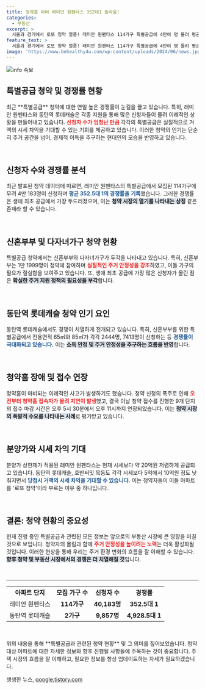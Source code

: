 ```yaml
---
title: 청약홈 마비 래미안 원펜타스 352대1 놀라움!
categories:
  - 부동산
excerpt: >
  서울과 경기에서 로또 청약 열풍! 래미안 원펜타스 114가구 특별공급에 4만여 명 몰려 평균 경쟁률 352.5대 1 기록. 동탄역 롯데캐슬도 청약홈 마비 사태 속에 30일까지 접수 연장, 시세 차익 기대감이 고조되고 있다.
feature_text: >
  서울과 경기에서 로또 청약 열풍! 래미안 원펜타스 114가구 특별공급에 4만여 명 몰려 평균 경쟁률 352.5대 1 기록. 동탄역 롯데캐슬도 청약홈 마비 사태 속에 30일까지 접수 연장, 시세 차익 기대감이 고조되고 있다.
image: 'https://www.behealthy4u.com/wp-content/uploads/2024/06/news.jpg'
---
```


<p><img src="https://www.behealthy4u.com/wp-content/uploads/2024/06/news.jpg" alt="info 속보" /></p>

<h2 data-ke-size="size26">특별공급 청약 및 경쟁률 현황</h2>

<p data-ke-size="size16">최근 **특별공급** 청약에 대한 연일 높은 경쟁률이 눈길을 끌고 있습니다. 특히, 래미안 원펜타스와 동탄역 롯데캐슬은 각종 지원을 통해 많은 신청자들이 몰려 이례적인 상황을 만들어내고 있습니다. <b><span style="color: #ee2323;">신청자 수가 엄청난 만큼</span></b> 각각의 특별공급은 실질적으로 거액의 시세 차익을 기대할 수 있는 기회를 제공하고 있습니다. 이러한 청약의 인기는 단순히 주거 공간을 넘어, 경제적 이득을 추구하는 현대인의 모습을 반영하고 있습니다.</p>

<p data-ke-size="size16">&nbsp;</p>

<h2 data-ke-size="size26">신청자 수와 경쟁률 분석</h2>

<p data-ke-size="size16">최근 발표된 청약 데이터에 따르면, 래미안 원펜타스의 특별공급에서 모집된 114가구에 무려 4만 183명이 신청하며 <b><span style="color: #1a5490;">평균 352.5대 1의 경쟁률을 기록</span></b>했습니다. 그러한 경쟁률은 생애 최초 공급에서 가장 두드러졌으며, 이는 <b><span style="background-color: #21538527;">청약 시장의 열기를 나타내는 상징</span></b> 같은 존재라 할 수 있습니다.</p>

<p data-ke-size="size16">&nbsp;</p>

<h2 data-ke-size="size26">신혼부부 및 다자녀가구 청약 현황</h2>

<p data-ke-size="size16">특별공급 청약에서는 신혼부부와 다자녀가구가 두각을 나타내고 있습니다. 특히, 신혼부부는 1만 1999명이 청약에 참여하며 <b><span style="color: #ee2323;">실질적인 주거 안정성을 강조</span></b>하였고, 이들 가구의 필요가 절실함을 보여주고 있습니다. 또, 생애 최초 공급에 가장 많은 신청자가 몰린 점은 <b><span style="background-color: #21538527;">확실한 주거 지원 정책의 필요성을 부각</span></b>합니다.</p>

<p data-ke-size="size16">&nbsp;</p>

<h2 data-ke-size="size26">동탄역 롯데캐슬 청약 인기 요인</h2>

<p data-ke-size="size16">동탄역 롯데캐슬에서도 경쟁이 치열하게 전개되고 있습니다. 특히, 신혼부부를 위한 특별공급에서 전용면적 65㎡와 85㎡가 각각 2444명, 7413명이 신청하는 등 <b><span style="color: #1a5490;">경쟁률이 극대화되고 있습니다.</span></b> 이는 <b><span style="background-color: #21538527;">소득 안정 및 주거 안정성을 추구하는 흐름을 반영</span></b>합니다.</p>

<p data-ke-size="size16">&nbsp;</p>

<h2 data-ke-size="size26">청약홈 장애 및 접수 연장</h2>

<p data-ke-size="size16">청약홈이 마비되는 이례적인 사고가 발생하기도 했습니다. 청약 신청의 폭주로 인해 <b><span style="color: #ee2323;">오전부터 청약홈 접속자가 몰려 지연이 발생</span></b>했고, 결국 이날 청약 접수를 진행한 9개 단지의 접수 마감 시간은 오후 5시 30분에서 오후 11시까지 연장되었습니다. 이는 <b><span style="background-color: #21538527;">청약 시장의 폭발적 수요를 나타내는 사례</span></b>로 평가받고 있습니다.</p>

<p data-ke-size="size16">&nbsp;</p>

<h2 data-ke-size="size26">분양가와 시세 차익 기대</h2>

<p data-ke-size="size16">분양가 상한제가 적용된 래미안 원펜타스는 현재 시세보다 약 20억원 저렴하게 공급되고 있습니다. 동탄역 롯데캐슬, 호반써밋 목동도 각각 시세보다 5억에서 10억원 정도 낮춰지면서 <b><span style="color: #1a5490;">당첨시 거액의 시세 차익을 기대할 수 있습니다.</span></b> 이는 청약자들이 이들 아파트를 '로또 청약'이라 부르는 이유 중 하나입니다.</p>

<p data-ke-size="size16">&nbsp;</p>

<h2 data-ke-size="size26">결론: 청약 현황의 중요성</h2>

<p data-ke-size="size16">현재 진행 중인 특별공급과 관련된 모든 정보는 앞으로의 부동산 시장에 큰 영향을 미칠 것으로 보입니다. 청약자의 몰림과 함께 <b><span style="color: #ee2323;">주거 안정성을 높이려는 노력</span></b>는 더욱 활성화될 것입니다. 이러한 현상을 통해 우리는 주거 환경 변화의 흐름을 잘 이해할 수 있습니다. <b><span style="background-color: #21538527;">향후 청약 및 부동산 시장에서의 경쟁은 더 치열해질 것</span></b>입니다.</p>

<p data-ke-size="size16">&nbsp;</p>

<hr />

<table style="width: 100%; border-collapse: collapse;">
<tr>
<td style="text-align: center; height: 17px;"><b>아파트 단지</b></td>
<td style="text-align: center; height: 17px;"><b>모집 가구 수</b></td>
<td style="text-align: center; height: 17px;"><b>신청자 수</b></td>
<td style="text-align: center; height: 17px;"><b>경쟁률</b></td>
</tr>
<tr>
<td style="text-align: center; height: 17px;">래미안 원펜타스</td>
<td style="text-align: center; height: 17px;"><b>114가구</b></td>
<td style="text-align: center; height: 17px;"><b>40,183명</b></td>
<td style="text-align: center; height: 17px;"><b>352.5대 1</b></td>
</tr>
<tr>
<td style="text-align: center; height: 17px;">동탄역 롯데캐슬</td>
<td style="text-align: center; height: 17px;"><b>2가구</b></td>
<td style="text-align: center; height: 17px;"><b>9,857명</b></td>
<td style="text-align: center; height: 17px;"><b>4,928.5대 1</b></td>
</tr>
</table>

<p data-ke-size="size16">&nbsp;</p>

<p data-ke-size="size16">위의 내용을 통해 **특별공급과 관련된 청약 현황** 및 그 의미를 짚어보았습니다. 청약 대상 아파트에 대한 자세한 정보와 향후 진행될 사항들에 주목하는 것이 중요합니다. 주택 시장의 흐름을 잘 이해하고, 필요한 정보를 항상 업데이트하는 자세가 필요하겠습니다.</p>
생생한 뉴스, <a href="https://qoogle.tistory.com" rel="dofollow">qoogle.tistory.com</a>



